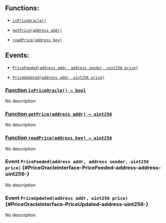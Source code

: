 ## Functions:

- [`isPriceOracle()`](#PriceOracleInterface-isPriceOracle--)

- [`getPrice(address addr)`](#PriceOracleInterface-getPrice-address-)

- [`readPrice(address key)`](#PriceOracleInterface-readPrice-address-)

## Events:

- [`PriceFeeded(address addr, address sender, uint256 price)`](#PriceOracleInterface-PriceFeeded-address-address-uint256-)

- [`PriceUpdated(address addr, uint256 price)`](#PriceOracleInterface-PriceUpdated-address-uint256-)

### [Function `isPriceOracle() → bool`](#PriceOracleInterface-isPriceOracle--)

No description

### [Function `getPrice(address addr) → uint256`](#PriceOracleInterface-getPrice-address-)

No description

### [Function `readPrice(address key) → uint256`](#PriceOracleInterface-readPrice-address-)

No description

### Event `PriceFeeded(address addr, address sender, uint256 price)` {#PriceOracleInterface-PriceFeeded-address-address-uint256-}

No description

### Event `PriceUpdated(address addr, uint256 price)` {#PriceOracleInterface-PriceUpdated-address-uint256-}

No description
